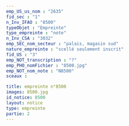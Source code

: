 ```yaml
---
emp_US_us_nom : "2635"
fid_sec : "1"
n_Inv_IFAO : "8500"
typeObjet : "Empreinte"
type_empreinte : "note"
n_Inv_CSA : "3032"
emp_SEC_nom_secteur : "palais, magasin sud"
nature_empreinte : "scellé seulement inscrit"
fid_US : "3"
emp_NOT_transcription : "?"
emp_PHO_nomFichier : "8500.jpg"
emp_NOT_nom_note : "N8500"
sceaux :

title: empreinte n°8500
images: 8500.jpg
id_notice: 8500
layout: notice
type: empreinte
partie: 2
---
```

